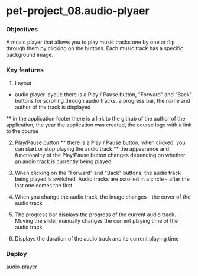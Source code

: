 # pet-project_08.audio-plyaer

### Objectives

A music player that allows you to play music tracks one by one or flip through them by clicking on the buttons. Each music track has a specific background image.

### Key features

1. Layout

* audio player layout: there is a Play / Pause button, "Forward" and "Back" buttons for scrolling through audio tracks, a progress bar, the name and author of the track is displayed

** in the application footer there is a link to the github of the author of the application, the year the application was created, the course logo with a link to the course

2. Play/Pause button
** there is a Play / Pause button, when clicked, you can start or stop playing the audio track
** the appearance and functionality of the Play/Pause button changes depending on whether an audio track is currently being played

3. When clicking on the "Forward" and "Back" buttons, the audio track being played is switched. Audio tracks are scrolled in a circle - after the last one comes the first

4. When you change the audio track, the image changes - the cover of the audio track

6. The progress bar displays the progress of the current audio track. Moving the slider manually changes the current playing time of the audio track

7. Displays the duration of the audio track and its current playing time

### Deploy

[audio-player](https://kbatyr-audio-player.netlify.app/)
